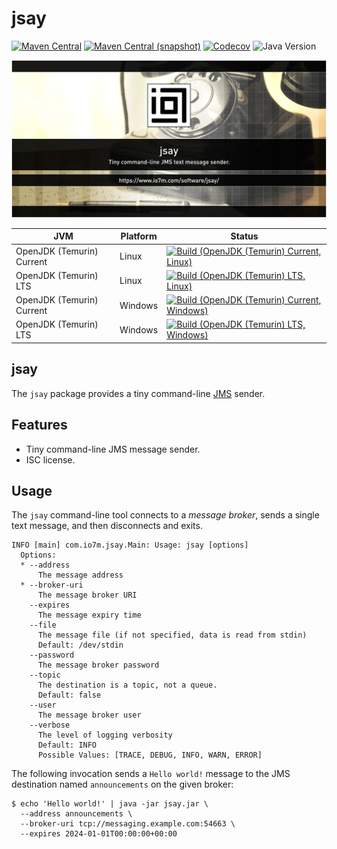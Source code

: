 jsay
===

[![Maven Central](https://img.shields.io/maven-central/v/com.io7m.jsay/com.io7m.jsay.svg?style=flat-square)](http://search.maven.org/#search%7Cga%7C1%7Cg%3A%22com.io7m.jsay%22)
[![Maven Central (snapshot)](https://img.shields.io/nexus/s/com.io7m.jsay/com.io7m.jsay?server=https%3A%2F%2Fs01.oss.sonatype.org&style=flat-square)](https://s01.oss.sonatype.org/content/repositories/snapshots/com/io7m/jsay/)
[![Codecov](https://img.shields.io/codecov/c/github/io7m-com/jsay.svg?style=flat-square)](https://codecov.io/gh/io7m-com/jsay)
![Java Version](https://img.shields.io/badge/21-java?label=java&color=e6c35c)

![com.io7m.jsay](./src/site/resources/jsay.jpg?raw=true)

| JVM | Platform | Status |
|-----|----------|--------|
| OpenJDK (Temurin) Current | Linux | [![Build (OpenJDK (Temurin) Current, Linux)](https://img.shields.io/github/actions/workflow/status/io7m-com/jsay/main.linux.temurin.current.yml)](https://www.github.com/io7m-com/jsay/actions?query=workflow%3Amain.linux.temurin.current)|
| OpenJDK (Temurin) LTS | Linux | [![Build (OpenJDK (Temurin) LTS, Linux)](https://img.shields.io/github/actions/workflow/status/io7m-com/jsay/main.linux.temurin.lts.yml)](https://www.github.com/io7m-com/jsay/actions?query=workflow%3Amain.linux.temurin.lts)|
| OpenJDK (Temurin) Current | Windows | [![Build (OpenJDK (Temurin) Current, Windows)](https://img.shields.io/github/actions/workflow/status/io7m-com/jsay/main.windows.temurin.current.yml)](https://www.github.com/io7m-com/jsay/actions?query=workflow%3Amain.windows.temurin.current)|
| OpenJDK (Temurin) LTS | Windows | [![Build (OpenJDK (Temurin) LTS, Windows)](https://img.shields.io/github/actions/workflow/status/io7m-com/jsay/main.windows.temurin.lts.yml)](https://www.github.com/io7m-com/jsay/actions?query=workflow%3Amain.windows.temurin.lts)|

## jsay

The `jsay` package provides a tiny command-line
[JMS](https://en.wikipedia.org/wiki/Java_Message_Service) sender.

## Features

* Tiny command-line JMS message sender.
* ISC license.

## Usage

The `jsay` command-line tool connects to a _message broker_, sends a single
text message, and then disconnects and exits.

```
INFO [main] com.io7m.jsay.Main: Usage: jsay [options]
  Options:
  * --address
      The message address
  * --broker-uri
      The message broker URI
    --expires
      The message expiry time
    --file
      The message file (if not specified, data is read from stdin)
      Default: /dev/stdin
    --password
      The message broker password
    --topic
      The destination is a topic, not a queue.
      Default: false
    --user
      The message broker user
    --verbose
      The level of logging verbosity
      Default: INFO
      Possible Values: [TRACE, DEBUG, INFO, WARN, ERROR]
```

The following invocation sends a `Hello world!` message to the JMS destination
named `announcements` on the given broker:

```
$ echo 'Hello world!' | java -jar jsay.jar \
  --address announcements \
  --broker-uri tcp://messaging.example.com:54663 \
  --expires 2024-01-01T00:00:00+00:00
```

